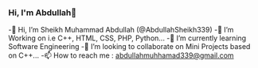 ### Hi, I'm Abdullah👋

-👋 Hi, I’m Sheikh Muhammad Abdullah (@AbdullahSheikh339)
-👀 I’m Working on i.e C++, HTML, CSS, PHP, Python...
-🌱 I’m currently learning Software Engineering
-💞️ I’m looking to collaborate on Mini Projects based on C++...
-📫 How to reach me : abdullahmuhhamad339@gmail.com
